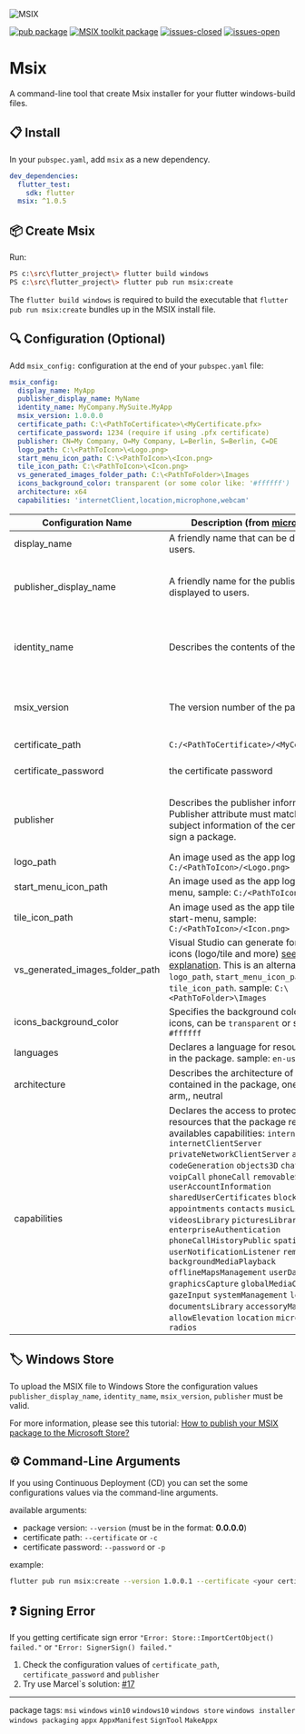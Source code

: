 ![MSIX](https://news.thewindowsclub.com/wp-content/uploads/2018/07/MSIX.jpg)

[![pub package](https://img.shields.io/pub/v/msix.svg?color=blue&style=for-the-badge)](https://pub.dev/packages/msix) [![MSIX toolkit package](https://img.shields.io/github/v/tag/microsoft/MSIX-Toolkit?color=blue&label=MSIX-Toolkit&style=for-the-badge)](https://github.com/microsoft/MSIX-Toolkit) [![issues-closed](https://img.shields.io/github/issues-closed/YehudaKremer/msix?color=green&style=for-the-badge)](https://github.com/YehudaKremer/msix/issues?q=is%3Aissue+is%3Aclosed) [![issues-open](https://img.shields.io/github/issues-raw/YehudaKremer/msix?style=for-the-badge)](https://github.com/YehudaKremer/msix/issues)

# Msix

A command-line tool that create Msix installer for your flutter windows-build files.

## :clipboard: Install

In your `pubspec.yaml`, add `msix` as a new dependency.

```yaml
dev_dependencies:
  flutter_test:
    sdk: flutter
  msix: ^1.0.5
```

## :package: Create Msix
Run:

```bash
PS c:\src\flutter_project\> flutter build windows
PS c:\src\flutter_project\> flutter pub run msix:create
```

The `flutter build windows` is required to build the executable that
`flutter pub run msix:create` bundles up in the MSIX install file.

## :mag: Configuration (Optional)
Add `msix_config:` configuration at the end of your `pubspec.yaml` file:
```yaml
msix_config:
  display_name: MyApp
  publisher_display_name: MyName
  identity_name: MyCompany.MySuite.MyApp
  msix_version: 1.0.0.0
  certificate_path: C:\<PathToCertificate>\<MyCertificate.pfx>
  certificate_password: 1234 (require if using .pfx certificate)
  publisher: CN=My Company, O=My Company, L=Berlin, S=Berlin, C=DE
  logo_path: C:\<PathToIcon>\<Logo.png>
  start_menu_icon_path: C:\<PathToIcon>\<Icon.png>
  tile_icon_path: C:\<PathToIcon>\<Icon.png>
  vs_generated_images_folder_path: C:\<PathToFolder>\Images
  icons_background_color: transparent (or some color like: '#ffffff')
  architecture: x64
  capabilities: 'internetClient,location,microphone,webcam'
```
Configuration Name | Description (from [microsoft docs](https://docs.microsoft.com/en-us/uwp/schemas/appxpackage/appxmanifestschema/schema-root "microsoft docs")) | Example Value And Type | Required
--- | --- | --- | --- 
|  display_name | A friendly name that can be displayed to users. | MyApp (string) | No |
|  publisher_display_name | A friendly name for the publisher that can be displayed to users. | MyName (string) | require if uploading to windows store |
|  identity_name | Describes the contents of the package. | com.flutter.MyApp (string) | require if uploading to windows store |
|  msix_version | The version number of the package. | 1.0.0.0 (must be four numbers with dots) | require if uploading to windows store |
|  certificate_path | `C:/<PathToCertificate>/<MyCertificate.pfx>` |  | No |
|  certificate_password | the certificate password | 1234 (string) | require if using .pfx certificate |
|  publisher | Describes the publisher information. The Publisher attribute must match the publisher subject information of the certificate used to sign a package. | CN=My Company, O=My Company, L=Berlin, S=Berlin, C=DE (string) | require if uploading to windows store |
|  logo_path | An image used as the app logo, sample: `C:/<PathToIcon>/<Logo.png>` |  | No |
|  start_menu_icon_path |  An image used as the app logo in the start-menu, sample: `C:/<PathToIcon>/<Icon.png>` |  | No |
|  tile_icon_path | An image used as the app tile logo in the start-menu, sample: `C:/<PathToIcon>/<Icon.png>` |  | No |
|  vs_generated_images_folder_path | Visual Studio can generate for you optimized icons (logo/tile and more) [see Thomas's explanation](https://github.com/YehudaKremer/msix/issues/19). This is an alternative for `logo_path`, `start_menu_icon_path`, `tile_icon_path`. sample: `C:\<PathToFolder>\Images` |  | No |
|  icons_background_color | Specifies the background color of the app icons, can be `transparent` or some color like: `#ffffff` | transparent (string) | No |
|  languages | Declares a language for resources contained in the package. sample: `en-us, ja-jp` | en-us (string) | No |
|  architecture | Describes the architecture of the code contained in the package, one of: x86, x64, arm,, neutral | x64 (string) | No |
|  capabilities | Declares the access to protected user resources that the package requires. availables capabilities: `internetClient` `internetClientServer` `privateNetworkClientServer` `allJoyn` `codeGeneration` `objects3D` `chat` `voipCall` `voipCall` `phoneCall` `removableStorage` `userAccountInformation` `sharedUserCertificates` `blockedChatMessages` `appointments` `contacts` `musicLibrary` `videosLibrary` `picturesLibrary` `enterpriseAuthentication` `phoneCallHistoryPublic` `spatialPerception` `userNotificationListener` `remoteSystem` `backgroundMediaPlayback` `offlineMapsManagement` `userDataTasks` `graphicsCapture` `globalMediaControl` `gazeInput` `systemManagement` `lowLevelDevices` `documentsLibrary` `accessoryManager` `allowElevation` `location` `microphone` `webcam` `radios` | `internetClient,location,microphone,webcam` (string) | No |

## :label: Windows Store

To upload the MSIX file to Windows Store the configuration values `publisher_display_name`, `identity_name`, `msix_version`, `publisher` must be valid.

For more information, please see this tutorial: [How to publish your MSIX package to the Microsoft Store?](https://www.advancedinstaller.com/msix-publish-microsoft-store.html)

## :gear: Command-Line Arguments

If you using Continuous Deployment (CD) you can set the some configurations values via the command-line arguments.

available arguments:
- package version: `--version` (must be in the format: **0.0.0.0**)
- certificate path: `--certificate` or `-c`
- certificate password: `--password` or `-p`

example:
```bash
flutter pub run msix:create --version 1.0.0.1 --certificate <your certificate path> --password <your certificate password>
```

## :question: Signing Error 
If you getting certificate sign error `"Error: Store::ImportCertObject() failed."` or `"Error: SignerSign() failed."`
1. Check the configuration values of `certificate_path`, `certificate_password` and `publisher`
2. Try use Marcel`s solution: [#17](https://github.com/YehudaKremer/msix/issues/17 "#17")
------------
package tags: `msi` `windows` `win10` `windows10` `windows store` `windows installer` `windows packaging` `appx` `AppxManifest` `SignTool` `MakeAppx`
